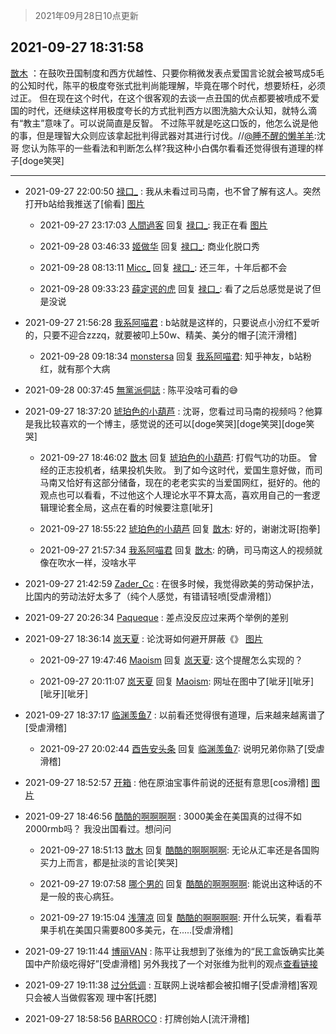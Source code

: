 > 2021年09月28日10点更新
<link rel="stylesheet" href="https://cdn.jsdelivr.net/gh/taotie6/sampleJSON@main/css/photo_show.css">
<meta name="referrer" content="no-referrer" />


 ## 2021-09-27 18:31:58 

 [㪚木](https://www.coolapk.com/feed/30301674?shareKey=MmQyNzk3M2E2ZjFhNjE1MWE0MDE~) ：在鼓吹丑国制度和西方优越性、只要你稍微发表点爱国言论就会被骂成5毛的公知时代，陈平的极度夸张式批判尚能理解，毕竟在哪个时代，想要矫枉，必须过正。
但在现在这个时代，在这个很客观的去谈一点丑国的优点都要被喷成不爱国的时代，还继续这样用极度夸长的方式批判西方以图洗脑大众认知<!--break-->，就特么滴有“教主”意味了。可以说简直是反智。
不过陈平就是吃这口饭的，他怎么说是他的事，但是理智大众则应该拿起批判得武器对其进行讨伐。//<a class="feed-link-uname" href="/u/睡不醒的懒羊羊">@睡不醒的懒羊羊</a>:沈哥 您认为陈平的一些看法和判断怎么样?我这种小白偶尔看看还觉得很有道理的样子[doge笑哭] 

<div class="album">
</div>

 ------- 

- 2021-09-27 22:00:50 [禄口_](uid=1005884) : 我从未看过司马南，也不曾了解有这人。突然打开b站给我推送了[偷看] [图片](http://image.coolapk.com/feed/2021/0927/22/1005884_1249_4934@828x1792.jpg)

    - 2021-09-27 23:17:03 [人間過客](uid=1483015) 回复 [禄口_](uid=1005884): 我正在看 [图片](http://image.coolapk.com/feed/2021/0927/23/1483015_d8df9080_5822_051@1080x2340.jpeg)

    - 2021-09-28 03:46:33 [姬做华](uid=662134) 回复 [禄口_](uid=1005884): 商业化脱口秀 

    - 2021-09-28 08:13:11 [Micc_](uid=575490) 回复 [禄口_](uid=1005884): 还三年，十年后都不会 

    - 2021-09-28 09:33:23 [薛定谔的虎](uid=1167525) 回复 [禄口_](uid=1005884): 看了之后总感觉是说了但是没说 

- 2021-09-27 21:56:28 [我系阿喵君](uid=5492023) : b站就是这样的，只要说点小汾红不爱听的，只要不迎合zzzq，就要被叩上50w、精美、美分的帽子[流汗滑稽] 

    - 2021-09-28 09:18:34 [monstersa](uid=3379520) 回复 [我系阿喵君](uid=5492023): 知乎神友，b站粉红，就有那个大病 

- 2021-09-28 00:37:45 [無黨派侗誌](uid=963651) : 陈平没啥可看的😅 

- 2021-09-27 18:37:20 [琥珀色的小葫芦](uid=3670859) : 沈哥，您看过司马南的视频吗？他算是我比较喜欢的一个博主，感觉说的还可以[doge笑哭][doge笑哭][doge笑哭] 

    - 2021-09-27 18:46:02 [㪚木](uid=1081091) 回复 [琥珀色的小葫芦](uid=3670859): 打假气功的功臣。
曾经的正志投机者，结果投机失败。
到了如今这时代，爱国生意好做，而司马南又恰好有这部分储备，现在的老老实实的当爱国网红，挺好的。他的观点也可以看看，不过他这个人理论水平不算太高，喜欢用自己的一套逻辑理论套全局，这点在看的时候要注意[呲牙] 

    - 2021-09-27 18:55:22 [琥珀色的小葫芦](uid=3670859) 回复 [㪚木](uid=1081091): 好的，谢谢沈哥[抱拳] 

    - 2021-09-27 21:57:34 [我系阿喵君](uid=5492023) 回复 [㪚木](uid=1081091): 的确，司马南这人的视频就像在吹水一样，没啥水平 

- 2021-09-27 21:42:59 [Zader_Cc](uid=1453125) : 在很多时候，我觉得欧美的劳动保护法，比国内的劳动法好太多了（纯个人感觉，有错请轻喷[受虐滑稽]） 

- 2021-09-27 20:26:34 [Paqueque](uid=685582) : 差点没反应过来两个举例的差别 

- 2021-09-27 18:36:14 [岚天夏](uid=1974131) : 论沈哥如何避开屏蔽《》 [图片](http://image.coolapk.com/feed/2021/0927/18/1974131_dac31b27_8972_2461@1080x1920.jpeg)

    - 2021-09-27 19:47:46 [Maoism](uid=918889) 回复 [岚天夏](uid=1974131): 这个提醒怎么实现的？ 

    - 2021-09-27 20:11:07 [岚天夏](uid=1974131) 回复 [Maoism](uid=918889): 网址在图中了[呲牙][呲牙][呲牙][呲牙] 

- 2021-09-27 18:37:17 [临渊羡鱼7](uid=3147098) : 以前看还觉得很有道理，后来越来越离谱了[受虐滑稽] 

    - 2021-09-27 20:02:44 [酉告安头条](uid=973354) 回复 [临渊羡鱼7](uid=3147098): 说明兄弟你熟了[受虐滑稽] 

- 2021-09-27 18:52:57 [开箱](uid=1593034) : 他在原油宝事件前说的还挺有意思[cos滑稽] [图片](http://image.coolapk.com/feed/2021/0927/18/1593034_417dd147_9875_1488@1080x1893.jpeg)

- 2021-09-27 18:46:56 [酷酷的啊啊啊啊](uid=1940860) : 3000美金在美国真的过得不如2000rmb吗？
我没出国看过。想问问 

    - 2021-09-27 18:51:13 [㪚木](uid=1081091) 回复 [酷酷的啊啊啊啊](uid=1940860): 无论从汇率还是各国购买力上而言，都是扯淡的言论[笑哭] 

    - 2021-09-27 19:07:58 [哪个男的](uid=1057736) 回复 [酷酷的啊啊啊啊](uid=1940860): 能说出这种话的不是一般的丧心病狂。 

    - 2021-09-27 19:15:04 [浅薄凉](uid=1630624) 回复 [酷酷的啊啊啊啊](uid=1940860): 开什么玩笑，看看苹果手机在美国只需要800多美元，在.....[受虐滑稽] 

- 2021-09-27 19:11:44 [博丽VAN](uid=3167897) : 陈平让我想到了张维为的“民工盒饭确实比美国中产阶级吃得好”[受虐滑稽]
另外我找了一个对张维为批判的观点<a class="feed-link-url" href="https://www.zhihu.com/question/455553307/answer/1939437194" title="https://www.zhihu.com/question/455553307/answer/1939437194" target="_blank" rel="nofollow">查看链接</a> 

- 2021-09-27 19:11:38 [过分低调](uid=2099377) : 互联网上说啥都会被扣帽子[受虐滑稽]客观只会被人当做假客观 理中客[托腮] 

- 2021-09-27 18:58:56 [BARROCO](uid=838399) : 打牌创始人[流汗滑稽] 

